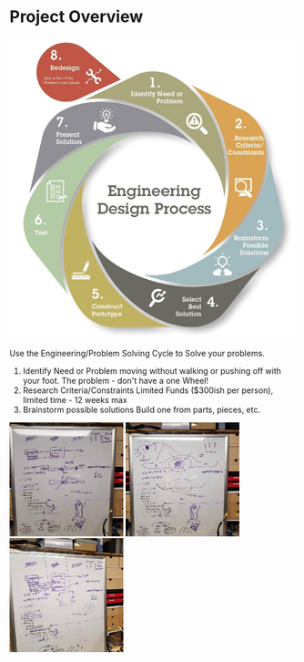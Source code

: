 <!-- .slide: data-background="./Images/header.svg" data-background-repeat="none" data-background-size="40% 40%" data-background-position="center 10%" class="header" -->
# Project Overview

<!-- Put a link to the slides so that students can find them -->

<!--➡️ [**Slides**](/gunterBotsEngineeringCourse/Slides/Lesson2.html ':ignore') -->


![Image of Engineering Design Circle](../engineeringDesignProcess.png)

Use the Engineering/Problem Solving Cycle to Solve your problems.
1. Identify Need or Problem
   moving without walking or pushing off with your foot.
   The problem -  don't have a one Wheel!  
1. Research Criteria/Constraints
   Limited Funds ($300ish per person), limited time - 12 weeks max
1. Brainstorm possible solutions
   Build one from parts, pieces, etc.

<img src="Images/62118.jpg" width="200" height="200">
<img src="./../Lessons/Images/62120.jpg" width="200" height="200">
<img src="./Images/62124.jpg" width="200" height="200">

<!-- > -->